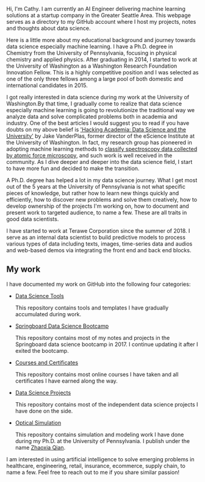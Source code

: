 Hi, I'm Cathy. I am currently an AI Engineer delivering machine learning solutions at a startup company in the Greater Seattle Area. This webpage serves as a directory to my GitHub account where I host my projects, notes and thoughts about data science.

Here is a little more about my educational background and journey towards data science especially machine learning.
I have a Ph.D. degree in Chemistry from the University of Pennsylvania, focusing in physical chemistry and applied physics. After graduating in 2014, I started to work at the University of Washington as a Washington Research Foundation Innovation Fellow. This is a highly competitive position and I was selected as one of the only three fellows among a large pool of both domestic and international candidates in 2015.

I got really interested in data science during my work at the University of Washington.By that time, I gradually come to realize that data science especially machine learning is going to revolutionize the traditional way we analyze data and solve complicated problems both in academia and industry. One of the best articles I would suggest you to read if you have doubts on my above belief is ['Hacking Academia: Data Science and the University'](https://jakevdp.github.io/blog/2014/08/22/hacking-academia/) by Jake VanderPlas, former director of the eScience Institute at the University of Washington. In fact, my research group has pioneered in adopting machine learning methods to [classify spectroscopy data collected by atomic force microscopy](https://pubs.acs.org/doi/abs/10.1021/acs.jcim.5b00722), and such work is well received in the community. As I dive deeper and deeper into the data science field, I start to have more fun and decided to make the transition.

A Ph.D. degree has helped a lot in my data science journey. What I get most out of the 5 years at the University of Pennsylvania is not what specific pieces of knowledge, but rather how to learn new things quickly and efficiently, how to discover new problems and solve them creatively, how to develop ownership of the projects I'm working on, how to document and present work to targeted audience, to name a few. These are all traits in good data scientists.

I have started to work at Terawe Corporation since the summer of 2018. I serve as an internal data scientist to build predictive models to process various types of data including texts, images, time-series data and audios and web-based demos via integrating the front end and back end blocks.

## My work
I have documented my work on GitHub into the following four categories:

- [Data Science Tools](https://github.com/CathyQian/DataScienceTools)
   
  This repository contains tools and templates I have gradually accumulated during work.
- [Springboard Data Science Bootcamp](https://github.com/CathyQian/Springboard_Data_Science)
  
  This repository contains most of my notes and projects in the Springboard data science bootcamp in 2017. I continue updating it after I exited the bootcamp.
- [Courses and Certificates](https://github.com/CathyQian/Courses_and_Certificates)

  This repository contains most online courses I have taken and all certificates I have earned along the way.  
- [Data Science Projects](https://github.com/CathyQian/Data_Science_Projects)
  
  This repository contains most of the independent data science projects I have done on the side.
- [Optical Simulation](https://github.com/CathyQian/Raspberry_Simulation)
  
  This repository contains simulation and modeling work I have done during my Ph.D. at the University of Pennsylvania. I publish under the name [Zhaoxia Qian](https://scholar.google.com/citations?user=LD8MNZoAAAAJ&hl=en).

I am interested in using artificial intelligence to solve emerging problems in healthcare, engineering, retail, insurance, ecommerce, supply chain, to name a few. Feel free to reach out to me if you share similar passion!
